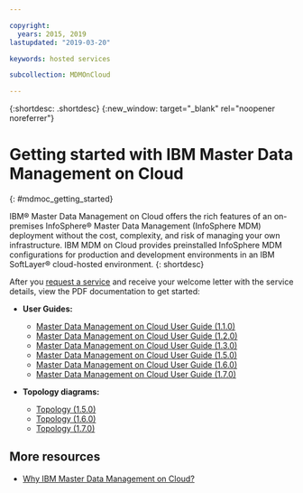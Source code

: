 ```yaml
---

copyright:
  years: 2015, 2019
lastupdated: "2019-03-20"

keywords: hosted services

subcollection: MDMOnCloud

---
```


{:shortdesc: .shortdesc}
{:new_window: target="_blank" rel="noopener noreferrer"}

# Getting started with IBM Master Data Management on Cloud
{: #mdmoc_getting_started}

IBM® Master Data Management on Cloud offers the rich features of an
on-premises InfoSphere® Master Data Management (InfoSphere MDM) deployment without
the cost, complexity, and risk of managing your own infrastructure. IBM MDM on Cloud
provides preinstalled InfoSphere MDM configurations for production and development
environments in an IBM SoftLayer® cloud-hosted environment.
{: shortdesc}

After you [request a service](/catalog/services/ibm-master-data-management-on-cloud)
and receive your welcome letter with the service details,
view the PDF documentation to get started:

- **User Guides:**
  - [Master Data Management on Cloud User Guide (1.1.0)](https://cloud.ibm.com/media/docs/downloads/hosted-svcs/mdm/mdmoncloud_1.1.0_en_userguide.pdf)
  - [Master Data Management on Cloud User Guide (1.2.0)](https://cloud.ibm.com/media/docs/downloads/hosted-svcs/mdm/mdmoncloud_1.2.0_en_userguide.pdf)
  - [Master Data Management on Cloud User Guide (1.3.0)](https://cloud.ibm.com/media/docs/downloads/hosted-svcs/mdm/mdmoncloud_1.3.0_en_userguide.pdf)
  - [Master Data Management on Cloud User Guide (1.5.0)](https://cloud.ibm.com/media/docs/downloads/hosted-svcs/mdm/mdmoncloud_1.5.0_en_userguide.pdf)
  - [Master Data Management on Cloud User Guide (1.6.0)](https://cloud.ibm.com/media/docs/downloads/hosted-svcs/mdm/mdmoncloud_1.6.0_en_userguide.pdf)
  - [Master Data Management on Cloud User Guide (1.7.0)](https://cloud.ibm.com/media/docs/downloads/hosted-svcs/mdm/mdmoncloud_1.7.0_en_userguide.pdf)

- **Topology diagrams:**
  - [Topology (1.5.0)](https://cloud.ibm.com/media/docs/downloads/hosted-svcs/mdm/MDM_Topology_V_1_5.pdf)
  - [Topology (1.6.0)](https://cloud.ibm.com/media/docs/downloads/hosted-svcs/mdm/MDM_Topology_1.6.pdf)
  - [Topology (1.7.0)](https://cloud.ibm.com/media/docs/downloads/hosted-svcs/mdm/MDM_Topology_1.7.pdf)

## More resources

- [Why IBM Master Data Management on Cloud?](https://www.ibm.com/cloud/mdm)
